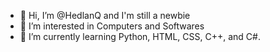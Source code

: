 - 👋 Hi, I’m @HedlanQ and I'm still a newbie
- 👀 I’m interested in Computers and Softwares
- 🌱 I’m currently learning Python, HTML, CSS, C++, and C#.


<!---
HedlanQ/HedlanQ is a ✨ special ✨ repository because its `README.md` (this file) appears on your GitHub profile.
You can click the Preview link to take a look at your changes.
--->
